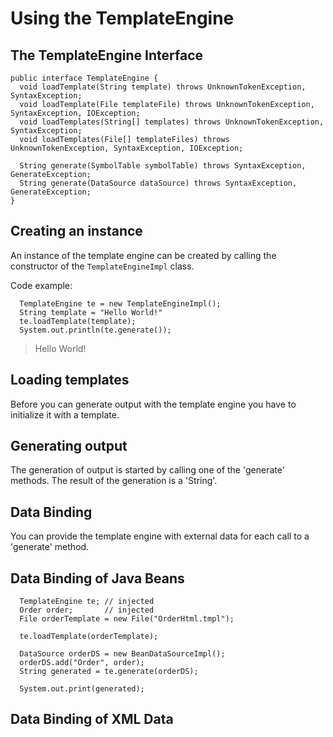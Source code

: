 Using the TemplateEngine
========================

The TemplateEngine Interface
----------------------------

```
public interface TemplateEngine {
  void loadTemplate(String template) throws UnknownTokenException, SyntaxException;
  void loadTemplate(File templateFile) throws UnknownTokenException, SyntaxException, IOException;
  void loadTemplates(String[] templates) throws UnknownTokenException, SyntaxException;  
  void loadTemplates(File[] templateFiles) throws UnknownTokenException, SyntaxException, IOException;
  
  String generate(SymbolTable symbolTable) throws SyntaxException, GenerateException;
  String generate(DataSource dataSource) throws SyntaxException, GenerateException;
}
```

Creating an instance
--------------------
An instance of the template engine can be created by calling the
constructor of the `TemplateEngineImpl` class.

Code example:
```
  TemplateEngine te = new TemplateEngineImpl();
  String template = "Hello World!"
  te.loadTemplate(template);
  System.out.println(te.generate());
```
> Hello World!

Loading templates
-----------------
Before you can generate output with the template engine you have to
initialize it with a template.


Generating output
-----------------
The generation of output is started by calling one of the 'generate'
methods. The result of the generation is a 'String'.

Data Binding
------------
You can provide the template engine with external data for each call
to a 'generate' method.

Data Binding of Java Beans
--------------------------

```
  TemplateEngine te; // injected
  Order order;       // injected
  File orderTemplate = new File("OrderHtml.tmpl");

  te.loadTemplate(orderTemplate);

  DataSource orderDS = new BeanDataSourceImpl();
  orderDS.add("Order", order);
  String generated = te.generate(orderDS);

  System.out.print(generated);
```


Data Binding of XML Data
------------------------

